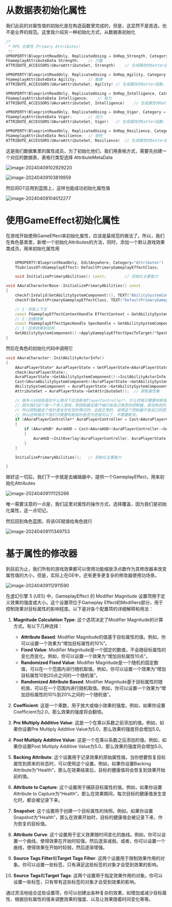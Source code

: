 # 从数据表初始化属性

我们此前的对属性值的初始化是在构造函数里完成的，但是，这显然不是首选，也不是业界的规范。这里我介绍另一种初始化方式，从数据表初始化

```c++
/*
 * RPG 主属性（Primary Attributes）
 */
UPROPERTY(BlueprintReadOnly, ReplicatedUsing = OnRep_Strength, Category = "Primary Attributes")
FGameplayAttributeData Strength;	// 力量
ATTRIBUTE_ACCESSORS(UAuraAttributeSet, Strength)	// 生成属性的Getter函数，属性的Setter函数，属性的初始化函数

UPROPERTY(BlueprintReadOnly, ReplicatedUsing = OnRep_Agility, Category = "Primary Attributes")
FGameplayAttributeData Agility;		// 敏捷
ATTRIBUTE_ACCESSORS(UAuraAttributeSet, Agility)	// 生成属性的Getter函数，属性的Setter函数，属性的初始化函数

UPROPERTY(BlueprintReadOnly, ReplicatedUsing = OnRep_Intelligence, Category = "Primary Attributes")
FGameplayAttributeData Intelligence;	// 智力
ATTRIBUTE_ACCESSORS(UAuraAttributeSet, Intelligence)	// 生成属性的Getter函数，属性的Setter函数，属性的初始化函数

UPROPERTY(BlueprintReadOnly, ReplicatedUsing = OnRep_Vigor, Category = "Primary Attributes")
FGameplayAttributeData Vigor;		// 活力
ATTRIBUTE_ACCESSORS(UAuraAttributeSet, Vigor)	// 生成属性的Getter函数，属性的Setter函数，属性的初始化函数

UPROPERTY(BlueprintReadOnly, ReplicatedUsing = OnRep_Resilience, Category = "Primary Attributes")
FGameplayAttributeData Resilience;	// 韧性
ATTRIBUTE_ACCESSORS(UAuraAttributeSet, Resilience)	// 生成属性的Getter函数，属性的Setter函数，属性的初始化函数
```

这是我们数据集里的属性成员，为了初始化他们，我们用表格方式，需要先创建一个对应的数据表，表格行类型选择 AttributeMetaData

![image-20240409102929220](.\image-20240409102929220.png) 

![image-20240409103819959](.\image-20240409103819959.png)

然后将DT应用到蓝图上，这样也能成功初始化属性值

![image-20240409104012277](.\image-20240409104012277.png)



# 使用GameEffect初始化属性

在游戏开始使用GameEffect来初始化属性，应该是最规范的做法了。所以，我们在角色基类里，新增一个初始化Attributes的方法，同时，添加一个默认游戏效果类成员，用来初始化属性用

```c++

	UPROPERTY(BlueprintReadOnly, EditAnywhere, Category="Attributes")
	TSubclassOf<UGameplayEffect> DefaultPrimaryGameplayEffectClass;		// 默认主要游戏效果类

	void InitializePrimaryAbilities() const;		// 初始化主要能力

```



```c++
void AAuraCharacterBase::InitializePrimaryAbilities() const
{
	checkf(IsValid(GetAbilitySystemComponent()), TEXT("AbilitySystemComponent is nullptr!"));	// 检查AbilitySystemComponent是否为空
	checkf(DefaultPrimaryGameplayEffectClass, TEXT("DefaultPrimaryGameplayEffectClass is nullptr!"));	// 检查DefaultPrimaryGameplayEffectClass是否为空

	// 1：获取上下文
	const FGameplayEffectContextHandle EffectContext = GetAbilitySystemComponent()->MakeEffectContext();
	// 2：创建效果
	const FGameplayEffectSpecHandle SpecHandle = GetAbilitySystemComponent()->MakeOutgoingSpec(DefaultPrimaryGameplayEffectClass, 1.f, EffectContext);
	// 3：应用效果到目标
	GetAbilitySystemComponent()->ApplyGameplayEffectSpecToTarget(*SpecHandle.Data.Get(), GetAbilitySystemComponent());
}
```

然后在角色的初始化代码中调用它

```c++
void AAuraCharacter::InitAbilityActorInfo()
{
	AAuraPlayerState* AuraPlayerState = GetPlayerState<AAuraPlayerState>();
	check(AuraPlayerState);
	AuraPlayerState->GetAbilitySystemComponent()->InitAbilityActorInfo(AuraPlayerState, this);	// 初始化技能系统组件
	Cast<UAuraAbilitySystemComponent>(AuraPlayerState->GetAbilitySystemComponent())->AbilityActorInfoSet();	// 设置技能Actor信息
	AbilitySystemComponent = AuraPlayerState->GetAbilitySystemComponent();	// 获取技能系统组件
	AttributeSet = AuraPlayerState->GetAttributeSet();	// 获取属性集

	// 很多人纠结到底在什么情况下应该断言PlayerController*，什么时候只需要判断指针是否为空？
	// 因为我们这个是一个多人游戏，而控制器在客户端只有自己角色的控制器，其他角色的控制器是空的，服务端有所有角色的控制器。
	// 所以控制器这个指针是会存在空的情况的，这是正常的，说明这个控制器不是自己的控制器。
	// 所以这种情况下我们只需要判断指针是否为空就可以了，不需要断言。
	if (AAuraPlayerController* AuraPlayerController = Cast<AAuraPlayerController>(GetController()))
	{
		if (AAuraHUD* AuraHUD = Cast<AAuraHUD>(AuraPlayerController->GetHUD()))
		{
			AuraHUD->InitOverlay(AuraPlayerController, AuraPlayerState, AbilitySystemComponent, AttributeSet);
		}
	}

	InitializePrimaryAbilities();	// 初始化主要能力

}

```

做好这一切后，我们下一步就是去编辑器中，提供一个GameplayEffect，用来初始化Attributes

![image-20240409111125266](.\image-20240409111125266.png)

唯一需要注意的一点是，我们这里对属性的操作方式，选择覆盖，因为我们是初始化属性，这一点切记。

然后回到角色蓝图，将该GE赋值给角色就行

![image-20240409111349753](.\image-20240409111349753.png)



# 基于属性的修改器

到目前为止，我们所有的游戏效果都可以使用功能缩放浮点数作为其修改器来改变属性值的大小，但是，实际上在GE中，还有更多更复杂的修改器使用功场景。

![image-20240409112911590](.\image-20240409112911590.png)

在虚幻引擎 5 (UE5) 中，GameplayEffect 的 Modifier Magnitude 设置项用于定义效果的强度或大小。这个设置项位于Gameplay Effect的Modifiers部分，用于控制效果对目标属性的影响程度。以下是对各个配置项的详细解释和用法：

1. **Magnitude Calculation Type**: 这个选项决定了Modifier Magnitude的计算方式。有以下几种选择：
   - **Attribute Based**: Modifier Magnitude的值基于目标属性的值。例如，你可以设置一个效果为“增加目标属性的10%”。
   - **Fixed Value**: Modifier Magnitude是一个固定的数值，不会随目标属性的变化而变化。例如，你可以设置一个效果为“增加目标属性10点”。
   - **Randomized Fixed Value**: Modifier Magnitude是一个随机的固定数值，可以在一个范围内进行随机取值。例如，你可以设置一个效果为“增加目标属性10到20点之间的一个随机值”。
   - **Randomized Attribute Based**: Modifier Magnitude基于目标属性的随机值，可以在一个范围内进行随机取值。例如，你可以设置一个效果为“增加目标属性的10%到20%之间的一个随机值”。

2. **Coefficient**: 这是一个乘数，用于放大或缩小效果的强度。例如，如果你设置Coefficient为2.0，那么效果的强度将会翻倍。

3. **Pre Multiply Additive Value**: 这是一个在乘以系数之前添加的值。例如，如果你设置Pre Multiply Additive Value为5.0，那么效果的强度将会增加5.0。

4. **Post Multiply Additive Value**: 这是一个在乘以系数之后添加的值。例如，如果你设置Post Multiply Additive Value为5.0，那么效果的强度将会增加5.0。

5. **Backing Attribute**: 这个设置用于记录效果的原始属性值。当你想要恢复目标属性到原来的状态时，可以使用这个设置。例如，如果你设置Backing Attribute为“Health”，那么在效果结束后，目标的健康值将会恢复到效果开始前的值。

6. **Attribute to Capture**: 这个设置用于捕获目标属性的值。例如，如果你设置Attribute to Capture为“Health”，那么在效果期间，每次目标的健康值发生变化时，都会被记录下来。

7. **Snapshot**: 这个设置用于创建一个目标属性的快照。例如，如果你设置Snapshot为“Health”，那么在效果开始时，目标的健康值会被记录下来，作为恢复的目标值。

8. **Attribute Curve**: 这个设置用于定义效果随时间变化的曲线。例如，你可以设置一个曲线，使得效果在开始时较强，然后逐渐减弱。或者，你可以设置一个曲线，使得效果在开始时较弱，然后逐渐增强。

9. **Source Tags Filter**和**Target Tags Filter**: 这两个设置用于限制效果作用的对象。你可以设置一些标签，只有满足这些标签的对象才会受到效果的影响。

10. **Source Tags**和**Target Tags**: 这两个设置用于指定效果作用的对象。你可以设置一些标签，只有带有这些标签的对象才会受到效果的影响。

通过灵活地组合这些设置项，你可以创建出各种复杂的效果，如增加或减少目标属性、根据目标属性的值来调整效果的强度、以及让效果随着时间变化等等。